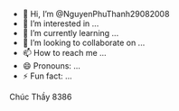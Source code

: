 - 👋 Hi, I’m @NguyenPhuThanh29082008
- 👀 I’m interested in ...
- 🌱 I’m currently learning ...
- 💞️ I’m looking to collaborate on ...
- 📫 How to reach me ...
- 😄 Pronouns: ...
- ⚡ Fun fact: ...

<!---
NguyenPhuThanh29082008/NguyenPhuThanh29082008 is a ✨ special ✨ repository because its `README.md` (this file) appears on your GitHub profile.
You can click the Preview link to take a look at your changes.
---> Chúc Thầy 8386
